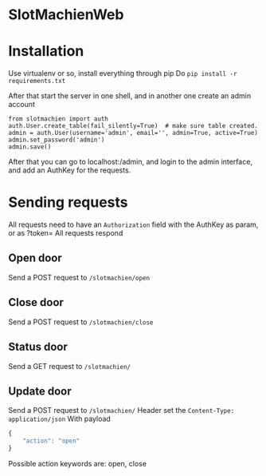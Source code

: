 SlotMachienWeb
==============

# Installation
Use virtualenv or so, install everything through pip
Do `pip install -r requirements.txt`

After that start the server in one shell, and in another one create an admin account
```
from slotmachien import auth
auth.User.create_table(fail_silently=True)  # make sure table created.
admin = auth.User(username='admin', email='', admin=True, active=True)
admin.set_password('admin')
admin.save()
```

After that you can go to localhost:<port>/admin, and login to the admin interface,
and add an AuthKey for the requests.

# Sending requests
All requests need to have an `Authorization` field with the AuthKey as param, or as ?token=<key>
All requests respond
## Open door
Send a POST request to `/slotmachien/open`

## Close door
Send a POST request to `/slotmachien/close`

## Status door
Send a GET request to `/slotmachien/`

## Update door
Send a POST request to `/slotmachien/`
Header set the `Content-Type: application/json`
With payload
```javascript
{
    "action": "open"
}
```
Possible action keywords are: open, close
